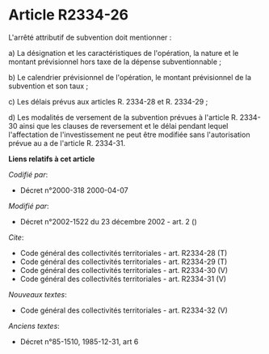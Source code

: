# Article R2334-26

L'arrêté attributif de subvention doit mentionner :

a) La désignation et les caractéristiques de l'opération, la nature et le montant prévisionnel hors taxe de la dépense
subventionnable ;

b) Le calendrier prévisionnel de l'opération, le montant prévisionnel de la subvention et son taux ;

c) Les délais prévus aux articles R. 2334-28 et R. 2334-29 ;

d) Les modalités de versement de la subvention prévues à l'article R. 2334-30 ainsi que les clauses de reversement et le
délai pendant lequel l'affectation de l'investissement ne peut être modifiée sans l'autorisation prévue au a de l'article R.
2334-31.

**Liens relatifs à cet article**

_Codifié par_:

  - Décret n°2000-318 2000-04-07

_Modifié par_:

  - Décret n°2002-1522 du 23 décembre 2002 - art. 2 ()

_Cite_:

  - Code général des collectivités territoriales - art. R2334-28 (T)
  - Code général des collectivités territoriales - art. R2334-29 (T)
  - Code général des collectivités territoriales - art. R2334-30 (V)
  - Code général des collectivités territoriales - art. R2334-31 (V)

_Nouveaux textes_:

  - Code général des collectivités territoriales - art. R2334-32 (V)

_Anciens textes_:

  - Décret n°85-1510, 1985-12-31, art 6
